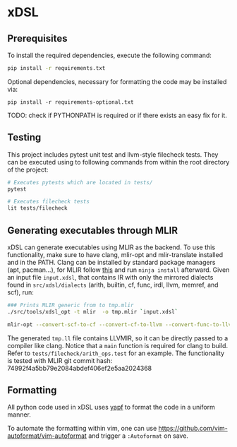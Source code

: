# xDSL

## Prerequisites

To install the required dependencies, execute the following command:

```bash
pip install -r requirements.txt
```

Optional dependencies, necessary for formatting the code may be installed via:

```
pip install -r requirements-optional.txt
```

TODO: check if PYTHONPATH is required or if there exists an easy fix for it.

## Testing

This project includes pytest unit test and llvm-style filecheck tests. They can
be executed using to following commands from within the root directory of the
project:

```bash
# Executes pytests which are located in tests/
pytest

# Executes filecheck tests
lit tests/filecheck
```

## Generating executables through MLIR

xDSL can generate executables using MLIR as the backend. To use this
functionality, make sure to have clang, mlir-opt and mlir-translate installed
and in the PATH. Clang can be installed by standard package managers (apt,
pacman...), for MLIR follow [this](https://mlir.llvm.org/getting_started/) and
run `ninja install` afterward. Given an input file `input.xdsl`, that contains
IR with only the mirrored dialects found in `src/xdsl/dialects` (arith, builtin,
cf, func, irdl, llvm, memref, and scf), run:

```bash
### Prints MLIR generic from to tmp.mlir
./src/tools/xdsl_opt -t mlir  -o tmp.mlir `input.xdsl`

mlir-opt --convert-scf-to-cf --convert-cf-to-llvm --convert-func-to-llvm --convert-arith-to-llvm --convert-memref-to-llvm --reconcile-unrealized-casts tmp.mlir | mlir-translate --mlir-to-llvmir > tmp.ll
```

The generated `tmp.ll` file contains LLVMIR, so it can be directly passed to a
compiler like clang. Notice that a `main` function is required for clang to
build. Refer to `tests/filecheck/arith_ops.test` for an example. The
functionality is tested with MLIR git commit hash:
74992f4a5bb79e2084abdef406ef2e5aa2024368


## Formatting

All python code used in xDSL uses [yapf](https://github.com/google/yapf) to
format the code in a uniform manner.

To automate the formatting within vim, one can use
https://github.com/vim-autoformat/vim-autoformat and trigger a `:Autoformat` on
save.
